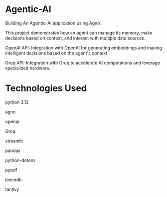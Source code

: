 # Agentic-AI
Building An Agentic-AI application using Agno .

This project demonstrates how an agent can manage its memory, make decisions based on context, and interact with multiple data sources.

OpenAI API: Integration with OpenAI for generating embeddings and making intelligent decisions based on the agent's context.

Groq API: Integration with Groq to accelerate AI computations and leverage specialized hardware.

# Technologies Used 
python 3.12

agno

openai

Groq

streamlit

pandas

python-dotenv

pypdf

lancedb

tantivy

